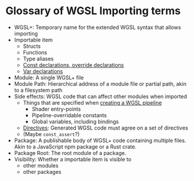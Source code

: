 # Glossary of WGSL Importing terms

- WGSL+: Temporary name for the extended WGSL syntax that allows importing
- Importable item
  - Structs
  - Functions 
  - Type aliases
  - [Const declarations, override declarations](https://www.w3.org/TR/WGSL/#value-decls)
  - [Var declarations](https://www.w3.org/TR/WGSL/#var-decls) 
- Module: A single WGSL+ file
- Module Path: Hierarchical address of a module file or partial path, akin to a filesystem path
- Side effects: WGSL code that can affect other modules when imported
  - Things that are specified when [creating a WGSL pipeline](https://developer.mozilla.org/en-US/docs/Web/API/GPUDevice/createRenderPipeline#fragment_object_structure)
    - Shader entry-points
    - Pipeline-overridable constants
    - Global variables, including bindings
  - [Directives](https://www.w3.org/TR/WGSL/#directives): Generated WGSL code must agree on a set of directives
  - (Maybe `const_assert`?)
- Package: A publishable body of WGSL+ code containing multiple files. Akin to a JavaScript npm package or a Rust crate. 
- Package Root: The root module of a package.
- Visibility: Whether a importable item is visible to 
  - other modules
  - other packages
